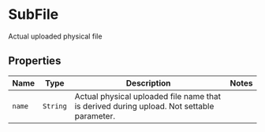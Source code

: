 

# SubFile

Actual uploaded physical file

## Properties

| Name | Type | Description | Notes |
|------------ | ------------- | ------------- | -------------|
| `name` | ```String``` |  Actual physical uploaded file name that is derived during upload. Not settable parameter.  |  |



